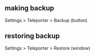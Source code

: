 ## making backup
Settings > Teleporter > Backup (button)

## restoring backup
Settings > Teleporter > Restore (window)